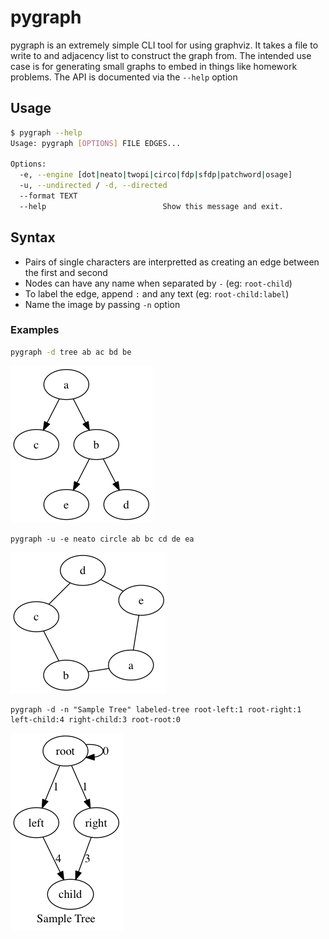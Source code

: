 # pygraph
pygraph is an extremely simple CLI tool for using graphviz. It takes a file to write to and
adjacency list to construct the graph from. The intended use case is for generating
small graphs to embed in things like homework problems. The API is documented via the `--help`
option

## Usage
```bash
$ pygraph --help
Usage: pygraph [OPTIONS] FILE EDGES...

Options:
  -e, --engine [dot|neato|twopi|circo|fdp|sfdp|patchword|osage]
  -u, --undirected / -d, --directed
  --format TEXT
  --help                          Show this message and exit.
```

## Syntax
* Pairs of single characters are interpretted as creating an edge between the first and second
* Nodes can have any name when separated by `-` (eg: `root-child`)
* To label the edge, append `:` and any text (eg: `root-child:label`)
* Name the image by passing `-n` option

### Examples
```bash
pygraph -d tree ab ac bd be
```

![tree](tree.png)

```
pygraph -u -e neato circle ab bc cd de ea
```

![circle](circle.png)

```
pygraph -d -n "Sample Tree" labeled-tree root-left:1 root-right:1 left-child:4 right-child:3 root-root:0
```

![labeled-tree](labeled-tree.png)
